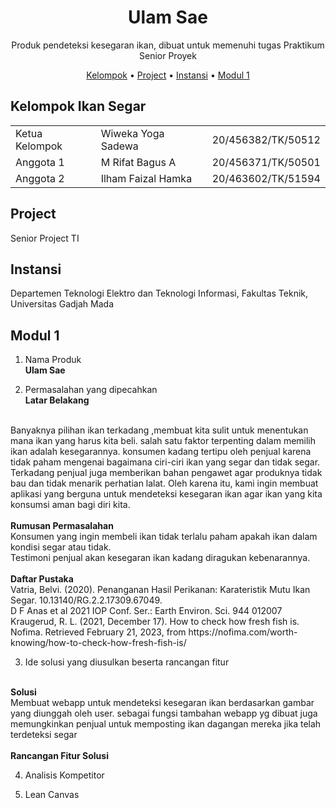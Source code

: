 <!-- markdownlint-configure-file {
  "MD013": {
    "code_blocks": false,
    "tables": false
  },
  "MD033": false,
  "MD041": false
} -->

<div align="center">

# Ulam Sae  
Produk pendeteksi kesegaran ikan, dibuat untuk memenuhi tugas Praktikum Senior Proyek

[Kelompok](#kelompok-ikan-segar) • [Project](#project) • [Instansi](#instansi) • [Modul 1](#modul-1)

</div>
  
## Kelompok Ikan Segar
|                 |                    |                    |
| --------------- | ------------------ | ------------------ |
| Ketua Kelompok  | Wiweka Yoga Sadewa | 20/456382/TK/50512 |
| Anggota 1       | M Rifat Bagus A    | 20/456371/TK/50501 |
| Anggota 2       | Ilham Faizal Hamka | 20/463602/TK/51594 |

## Project
Senior Project TI

## Instansi
Departemen Teknologi Elektro dan Teknologi Informasi, Fakultas Teknik, Universitas Gadjah Mada

## Modul 1
1. Nama Produk <br>
<b> Ulam Sae </b>

2. Permasalahan yang dipecahkan <br>
<b> Latar Belakang </b> 
<br> 
Banyaknya pilihan ikan terkadang ,membuat kita sulit untuk menentukan mana ikan yang
harus kita beli. salah satu faktor terpenting dalam memilih ikan adalah kesegarannya.
konsumen kadang tertipu oleh penjual karena tidak paham mengenai bagaimana ciri-ciri
ikan yang segar dan tidak segar. Terkadang penjual juga memberikan bahan pengawet
agar produknya tidak bau dan tidak menarik perhatian lalat. Oleh karena itu, kami ingin
membuat aplikasi yang berguna untuk mendeteksi kesegaran ikan agar ikan yang kita
konsumsi aman bagi diri kita.
<br>
<br>
<b> Rumusan Permasalahan </b> 
<br>
Konsumen yang ingin membeli ikan tidak terlalu paham apakah ikan dalam kondisi
segar atau tidak. <br>
Testimoni penjual akan kesegaran ikan kadang diragukan kebenarannya.
<br>
<br>
<b> Daftar Pustaka </b> 
<br>
Vatria, Belvi. (2020). Penanganan Hasil Perikanan: Karateristik Mutu Ikan Segar.
10.13140/RG.2.2.17309.67049. 
<br>
D F Anas et al 2021 IOP Conf. Ser.: Earth Environ. Sci. 944 012007
<br>
Kraugerud, R. L. (2021, December 17). How to check how fresh fish is. Nofima.
Retrieved February 21, 2023, from
https://nofima.com/worth-knowing/how-to-check-how-fresh-fish-is/

3. Ide solusi yang diusulkan beserta rancangan fitur
<br>
<b> Solusi </b> 
<br> 
Membuat webapp untuk mendeteksi kesegaran ikan berdasarkan gambar yang diunggah
oleh user. sebagai fungsi tambahan webapp yg dibuat juga memungkinkan penjual untuk
memposting ikan dagangan mereka jika telah terdeteksi segar
<br>
<br>
<b> Rancangan Fitur Solusi </b> 

4. Analisis Kompetitor

5. Lean Canvas



